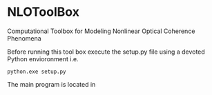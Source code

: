 # NLOToolBox
Computational Toolbox for Modeling Nonlinear Optical Coherence Phenomena

Before running this tool box execute the setup.py file using a devoted Python envioronment i.e. 
 
 ``python.exe setup.py ``

The main program is located in 
